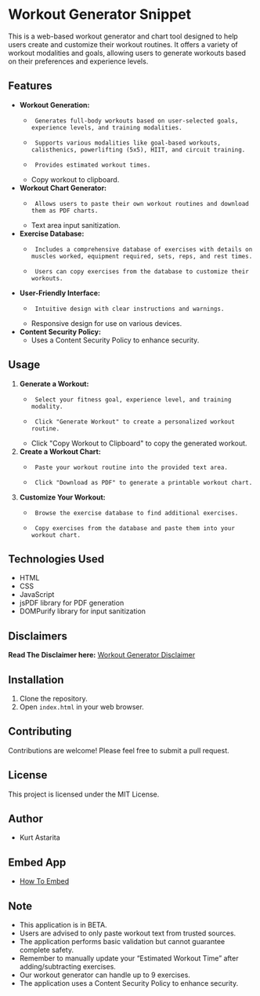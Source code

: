 # Workout Generator Snippet

This is a web-based workout generator and chart tool designed to help users create and customize their workout routines. It offers a variety of workout modalities and goals, allowing users to generate workouts based on their preferences and experience levels.

## Features

-   **Workout Generation:**
    -      Generates full-body workouts based on user-selected goals, experience levels, and training modalities.
    -      Supports various modalities like goal-based workouts, calisthenics, powerlifting (5x5), HIIT, and circuit training.
    -      Provides estimated workout times.
    -   Copy workout to clipboard.
-   **Workout Chart Generator:**
    -      Allows users to paste their own workout routines and download them as PDF charts.
    -   Text area input sanitization.
-   **Exercise Database:**
    -      Includes a comprehensive database of exercises with details on muscles worked, equipment required, sets, reps, and rest times.
    -      Users can copy exercises from the database to customize their workouts.
-   **User-Friendly Interface:**
    -      Intuitive design with clear instructions and warnings.
    -   Responsive design for use on various devices.
-   **Content Security Policy:**
    -   Uses a Content Security Policy to enhance security.

## Usage

1.  **Generate a Workout:**
    -      Select your fitness goal, experience level, and training modality.
    -      Click "Generate Workout" to create a personalized workout routine.
    -   Click "Copy Workout to Clipboard" to copy the generated workout.
2.  **Create a Workout Chart:**
    -      Paste your workout routine into the provided text area.
    -      Click "Download as PDF" to generate a printable workout chart.
3.  **Customize Your Workout:**
    -      Browse the exercise database to find additional exercises.
    -      Copy exercises from the database and paste them into your workout chart.

## Technologies Used

-   HTML
-   CSS
-   JavaScript
-   jsPDF library for PDF generation
-   DOMPurify library for input sanitization

## Disclaimers

**Read The Disclaimer here:** [Workout Generator Disclaimer](/Ultimate-Full-Body-Workout-Generator-Disclaimer.md)

## Installation

1.  Clone the repository.
2.  Open `index.html` in your web browser.

## Contributing

Contributions are welcome! Please feel free to submit a pull request.

## License

This project is licensed under the MIT License.

## Author

* Kurt Astarita

## Embed App

* [How To Embed](https://post40gains.blogspot.com/p/ultimate-shopping-log.html)

## Note

-   This application is in BETA.
-   Users are advised to only paste workout text from trusted sources.
-   The application performs basic validation but cannot guarantee complete safety.
-   Remember to manually update your “Estimated Workout Time” after adding/subtracting exercises.
-   Our workout generator can handle up to 9 exercises.
-   The application uses a Content Security Policy to enhance security.
